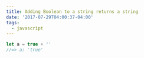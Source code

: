 ```yaml
---
title: Adding Boolean to a string returns a string
date: '2017-07-29T04:00:37-04:00'
tags:
  - javascript
---
```


```js
let a = true + ''
//=> a: 'true'
```
